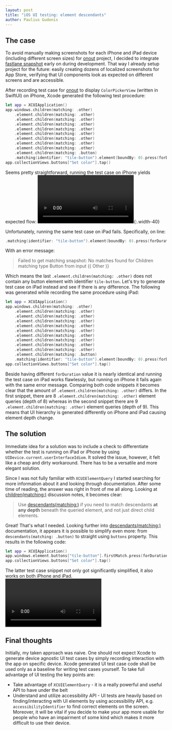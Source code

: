 ```yaml
---
layout: post
title: "iOS UI testing: element descendants"
author: Paulius Gudonis
---
```


## The case

To avoid manually making screenshots for each iPhone and iPad device (including different screen sizes) for [onout](https://onout.com) project, I decided to integrate [fastlane snapshot](https://docs.fastlane.tools/actions/snapshot/) early on during development. That way I already setup project for the future: easily creating dozens of localized screenshots for App Store, verifying that UI components look as expected on different screens and are accessible.

After recording test case for [onout](https://onout.com) to display `ColorPickerView` (written in SwiftUI) on iPhone, Xcode generated the following test procedure:

```swift
let app = XCUIApplication()
app.windows.children(matching: .other)
    .element.children(matching: .other)
    .element.children(matching: .other)
    .element.children(matching: .other)
    .element.children(matching: .other)
    .element.children(matching: .other)
    .element.children(matching: .other)
    .element.children(matching: .other)	
    .element.children(matching: .other)
    .element.children(matching: .button)
    .matching(identifier: "tile-button").element(boundBy: 0).press(forDuration: 1.6)
app.collectionViews.buttons["Set color"].tap()
```

Seems pretty straightforward, running the test case on iPhone yields expected flow:
![iphone-12-onout-ui-test](/assets/post/iphone-12-onout-ui-test.mov){:.width-40}

Unfortunately, running the same test case on iPad fails. Specifically, on line:
```swift
.matching(identifier: "tile-button").element(boundBy: 0).press(forDuration: 1.6);
```

With an error message:
> Failed to get matching snapshot: No matches found for Children matching type Button from input {(
    Other
)}

Which means the last `.element.children(matching: .other)` does not contain any button element with identifier `tile-button`. Let's try to generate test case on iPad instead and see if there is any difference. The following was generated while recording the same procedure using iPad:

```swift
let app = XCUIApplication()
app.windows.children(matching: .other)
    .element.children(matching: .other)
    .element.children(matching: .other)
    .element.children(matching: .other)
    .element.children(matching: .other)
    .element.children(matching: .other)
    .element.children(matching: .other)
    .element.children(matching: .other)
    .element.children(matching: .other)
    .element.children(matching: .other)
    .element.children(matching: .button)
    .matching(identifier: "tile-button").element(boundBy: 0).press(forDuration: 2.2)
app.collectionViews.buttons["Set color"].tap()
```

Beside having different `forDuration` value it is nearly identical and running the test case on iPad works flawlessly, but running on iPhone it fails again with the same error message. Comparing both code snippets it becomes clear that the amount of `.element.children(matching: .other)` differs. In the first snippet, there are 8 `.element.children(matching: .other)` element queries (depth of 8) whereas in the second snippet there are 9 `.element.children(matching: .other)` element queries (depth of 9). This means that UI hierarchy is generated differently on iPhone and iPad causing element depth change.

## The solution

Immediate idea for a solution was to include a check to differentiate whether the test is running on iPad or iPhone by using `UIDevice.current.userInterfaceIdiom`. It solved the issue, however, it felt like a cheap and dirty workaround. There has to be a versatile and more elegant solution.

Since I was not fully familiar with `XCUIElementQuery` I started searching for more information about it and looking through documentation. After some time of reading, the answer was right in front of me all along. Looking at [children(matching:)](https://developer.apple.com/documentation/xctest/xcuielementquery/1501006-children) discussion notes, it becomes clear:

> Use [descendants(matching:)](https://developer.apple.com/documentation/xctest/xcuielementquery/1500659-descendants) if you need to match descendants **at any depth** beneath the queried element, and not just direct child elements.

Great! That's what I needed. Looking further into [descendants(matching:)](https://developer.apple.com/documentation/xctest/xcuielementquery/1500659-descendants) documentation, it appears it is possible to simplify even more: from `descendants(matching: .button)` to straight using `buttons` property. This results in the following code:

```swift
let app = XCUIApplication()
app.windows.element.buttons["tile-button"].firstMatch.press(forDuration: 2.0)
app.collectionViews.buttons["Set color"].tap()
```

The latter test case snippet not only got significantly simplified, it also works on both iPhone and iPad.
![ipad-onout-ui-test](/assets/post/ipad-onout-ui-test.mov)

## Final thoughts

Initially, my taken approach was naive. One should not expect Xcode to generate device agnostic UI test cases by simply recording interaction with the app on specific device. Xcode generated UI test case code shall be used only as a baseline for writing test cases yourself. To take full advantage of UI testing the key points are:
- Take advantage of `XCUIElementQuery` - it is a really powerful and useful API to have under the belt 
- Understand and utilize accessibility API - UI tests are heavily based on finding/interacting with UI elements by using accessibility API, e.g. `accessibilityIdentifier` to find correct elements on the screen. Moreover, it will be vital if you decide to make your app more usable for people who have an impairment of some kind which makes it more difficult to use their device.